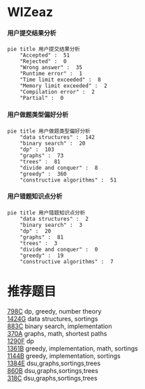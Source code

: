 # WIZeaz

<!-- tabs:start -->



#### **用户提交结果分析**

```mermaid
pie title 用户提交结果分析
    "Accepted" :  51
    "Rejected" :  0
    "Wrong answer" :  35
    "Runtime error" :  1
    "Time limit exceeded" :  8
    "Memory limit exceeded" :  2
    "Compilation error" :  2
    "Partial" :  0
```

#### **用户做题类型偏好分析**

```mermaid
pie title 用户做题类型偏好分析
    "data structures" :  142
    "binary search" :  20
    "dp" :  103
    "graphs" :  73
    "trees" :  81
    "divide and conquer" :  8
    "greedy" :  360
    "constructive algorithms" :  51
```
#### **用户错题知识点分析**

```mermaid
pie title 用户错题知识点分析
    "data structures" :  2
    "binary search" :  3
    "dp" :  20
    "graphs" :  81
    "trees" :  3
    "divide and conquer" :  0
    "greedy" :  19
    "constructive algorithms" :  7
```



<!-- tabs:end -->
# 推荐题目
[798C](https://codeforces.com/contest/798/problem/C)		dp,
                        greedy,
                        number theory		  
[1424G](https://codeforces.com/contest/1424/problem/G)		data structures,
                        sortings		  
[883C](https://codeforces.com/contest/883/problem/C)		binary search,
                        implementation		  
[370A](https://codeforces.com/contest/370/problem/A)		graphs,
                        math,
                        shortest paths		  
[1290F](https://codeforces.com/contest/1290/problem/F)		dp		  
[1361B](https://codeforces.com/contest/1361/problem/B)		greedy,
                        implementation,
                        math,
                        sortings		  
[1144B](https://codeforces.com/contest/1144/problem/B)		greedy,
                        implementation,
                        sortings		  
[1384E](https://codeforces.com/contest/1384/problem/E)		dsu,graphs,sortings,trees		  
[860B](https://codeforces.com/contest/860/problem/B)		dsu,graphs,sortings,trees		  
[318C](https://codeforces.com/contest/318/problem/C)		dsu,graphs,sortings,trees		  
